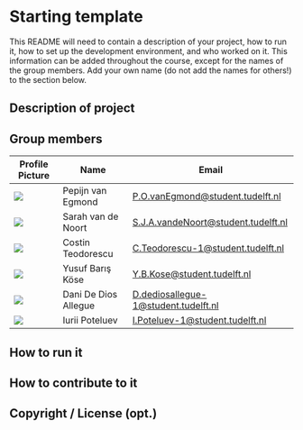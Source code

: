 # Starting template

This README will need to contain a description of your project, how to run it, how to set up the development environment, and who worked on it.
This information can be added throughout the course, except for the names of the group members.
Add your own name (do not add the names for others!) to the section below.

## Description of project

## Group members

| Profile Picture | Name              | Email                            |
|---|-------------------|----------------------------------|
| ![](https://secure.gravatar.com/avatar/92d19f393e1b2f2b09e6b7a573deab40?s=800&d=identicon&length=4&size=50&color=DDD&background=777&font-size=0.325) | Pepijn van Egmond | P.O.vanEgmond@student.tudelft.nl |
| ![](https://secure.gravatar.com/avatar/3e62f19a43f1317aed217aed0ba5cd5d?s=80&d=identicon&length=4&size=50&color=DDD&background=777&font-size=0.325) | Sarah van de Noort | S.J.A.vandeNoort@student.tudelft.nl |
| ![](https://secure.gravatar.com/avatar/0345d310f8f9944fc5cbd4737aa9c06f?s=80&d=identicon&length=4&size=50&color=DDD&background=777&font-size=0.325) | Costin Teodorescu | C.Teodorescu-1@student.tudelft.nl |
| ![](https://lh3.googleusercontent.com/ogw/AAEL6sjHwr1B-_woljnXk7lrhIrxmxKjGuppd6JIVjIZIg=s32-c-mo) | Yusuf Barış Köse | Y.B.Kose@student.tudelft.nl |
| ![](https://secure.gravatar.com/avatar/207e4d2603d517c8aaae406009b9a1ed?s=80&d=identicon&length=4&size=50&color=DDD&background=777&font-size=0.325) | Dani De Dios Allegue | D.dediosallegue-1@student.tudelft.nl |
| ![](https://secure.gravatar.com/avatar/ac2938cf1bd378bc523ff1778fc6cd83?s=80&d=identicon&length=4&size=50&color=DDD&background=777&font-size=0.325) | Iurii Poteluev | I.Poteluev-1@student.tudelft.nl |

<!-- Instructions (remove once assignment has been completed -->
<!-- - Add (only!) your own name to the table above (use Markdown formatting) -->
<!-- - Mention your *student* email address -->
<!-- - Preferably add a recognizable photo, otherwise add your GitLab photo -->
<!-- - (please make sure the photos have the same size) --> 

## How to run it

## How to contribute to it

## Copyright / License (opt.)

